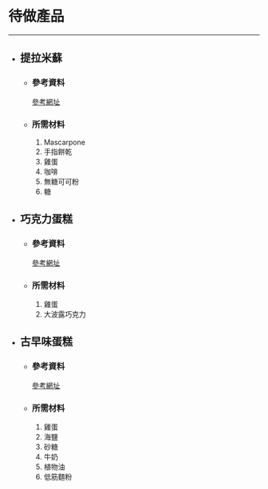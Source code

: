 # 待做產品
---

+ ## 提拉米蘇 
  + ### 參考資料
    [參考網址](https://youtu.be/lElqsa9wryA?list=PL0sUl5x68Zb81yF9_TMhrqr3v7zyhbma0&t=459)
  + ### 所需材料
    1. Mascarpone
    2. 手指餅乾
    3. 雞蛋
    4. 咖啡
    5. 無糖可可粉
    6. 糖


+ ## 巧克力蛋糕
  + ### 參考資料
    [參考網址](https://youtu.be/LERnXvrpMTc)
  + ### 所需材料
    1. 雞蛋
    2. 大波露巧克力 
   
+ ## 古早味蛋糕
  + ### 參考資料
    [參考網址](https://youtu.be/mjPmPtHTLt8)
  + ### 所需材料
    1. 雞蛋
    2. 海鹽
    3. 砂糖
    4. 牛奶
    5. 植物油
    6. 低筋麵粉